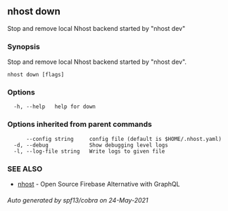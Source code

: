## nhost down

Stop and remove local Nhost backend started by "nhost dev"

### Synopsis

Stop and remove local Nhost backend started by "nhost dev".

```
nhost down [flags]
```

### Options

```
  -h, --help   help for down
```

### Options inherited from parent commands

```
      --config string     config file (default is $HOME/.nhost.yaml)
  -d, --debug             Show debugging level logs
  -l, --log-file string   Write logs to given file
```

### SEE ALSO

* [nhost](nhost.md)	 - Open Source Firebase Alternative with GraphQL

###### Auto generated by spf13/cobra on 24-May-2021
